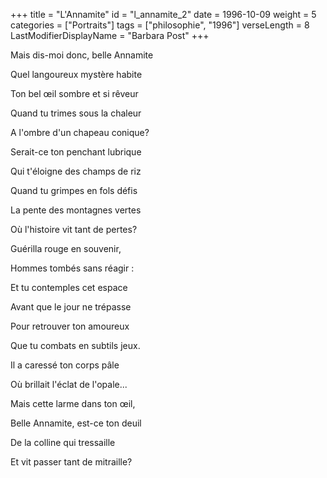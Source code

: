 +++
title = "L'Annamite"
id = "l_annamite_2"
date = 1996-10-09
weight = 5
categories = ["Portraits"]
tags = ["philosophie", "1996"]
verseLength = 8
LastModifierDisplayName = "Barbara Post"
+++

Mais dis-moi donc, belle Annamite

Quel langoureux mystère habite

Ton bel œil sombre et si rêveur

Quand tu trimes sous la chaleur

A l'ombre d'un chapeau conique?

Serait-ce ton penchant lubrique

Qui t'éloigne des champs de riz

Quand tu grimpes en fols défis

La pente des montagnes vertes

Où l'histoire vit tant de pertes?

Guérilla rouge en souvenir,

Hommes tombés sans réagir :

Et tu contemples cet espace

Avant que le jour ne trépasse

Pour retrouver ton amoureux

Que tu combats en subtils jeux.

Il a caressé ton corps pâle

Où brillait l'éclat de l'opale...

Mais cette larme dans ton œil,

Belle Annamite, est-ce ton deuil

De la colline qui tressaille

Et vit passer tant de mitraille?
